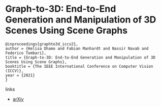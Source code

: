 # Graph-to-3D: End-to-End Generation and Manipulation of 3D Scenes Using Scene Graphs

```
@inproceedings{graphto3d_iccv21,
author = {Helisa Dhamo and Fabian Manhardt and Nassir Navab and Federico Tombari},
title = {Graph-to-3D: End-to-End Generation and Manipulation of 3D Scenes Using Scene Graphs},
booktitle = {The IEEE International Conference on Computer Vision (ICCV)},
year = {2021}
}
```

links
- [arXiv](https://arxiv.org/abs/2108.08841)
